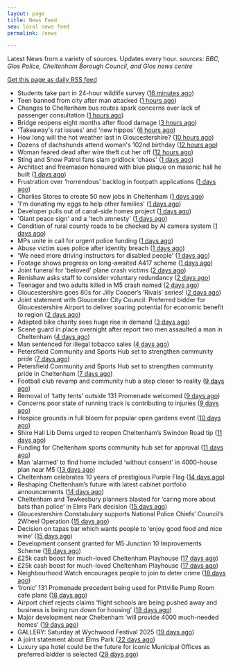 ```yaml
---
layout: page
title: News Feed
seo: local news feed
permalink: /news

---
```


Latest News from a variety of sources. Updates every hour.
_sources: BBC, Glos Police, Cheltenham Borough Council, and Glos news centre_

[Get this page as daily RSS feed](/daily.rss)

<!-- news_marker starts -->
- Students take part in 24-hour wildlife survey ([16 minutes ago](https://www.bbc.com/news/articles/cn41ze3r27zo))
- Teen banned from city after man attacked ([1 hours ago](https://www.bbc.com/news/articles/c75rl4we60wo))
- Changes to Cheltenham bus routes spark concerns over lack of passenger consultation ([1 hours ago](https://gloucesternewscentre.co.uk/changes-to-cheltenham-bus-routes-spark-concerns-over-lack-of-passenger-consultation/))
- Bridge reopens eight months after flood damage ([3 hours ago](https://www.bbc.com/news/articles/cz09md3ve3no))
- 'Takeaway's rat issues' and 'new hippos' ([6 hours ago](https://www.bbc.com/news/articles/c5ygx2p4lw5o))
- How long will the hot weather last in Gloucestershire? ([10 hours ago](https://www.bbc.co.uk/sounds/play/p0lkf1rq))
- Dozens of dachshunds attend woman's 102nd birthday ([12 hours ago](https://www.bbc.com/news/videos/c307l54nlrmo))
- Woman feared dead after wire theft cut her off ([12 hours ago](https://www.bbc.com/news/articles/cp3k96521neo))
- Sting and Snow Patrol fans slam gridlock 'chaos' ([1 days ago](https://www.bbc.com/news/articles/cwygv0pqy74o))
- Architect and freemason honoured with blue plaque on masonic hall he built ([1 days ago](https://gloucesternewscentre.co.uk/architect-and-freemason-honoured-with-blue-plaque-on-masonic-hall-he-built/))
- Frustration over ‘horrendous’ backlog in footpath applications ([1 days ago](https://gloucesternewscentre.co.uk/frustration-over-horrendous-backlog-in-footpath-applications/))
- Charlies Stores to create 50 new jobs in Cheltenham ([1 days ago](https://gloucesternewscentre.co.uk/charlies-stores-to-create-50-new-jobs-in-cheltenham/))
- 'I'm donating my eggs to help other families' ([1 days ago](https://www.bbc.com/news/articles/c5y614jm758o))
- Developer pulls out of canal-side homes project ([1 days ago](https://www.bbc.com/news/articles/cwyxe24xr1jo))
- 'Giant peace sign' and a 'tech amnesty' ([1 days ago](https://www.bbc.com/news/articles/cglzk58j8jxo))
- Condition of rural county roads to be checked by AI camera system ([1 days ago](https://gloucesternewscentre.co.uk/condition-of-rural-county-roads-to-be-checked-by-ai-camera-system/))
- MPs unite in call for urgent police funding ([1 days ago](https://www.bbc.com/news/articles/cev0jk0v88do))
- Abuse victim sues police after identity breach ([1 days ago](https://www.bbc.com/news/articles/cdxk0x09k7qo))
- 'We need more driving instructors for disabled people' ([1 days ago](https://www.bbc.com/news/articles/cx27142pgn4o))
- Footage shows progress on long-awaited A417 scheme ([1 days ago](https://www.bbc.com/news/articles/c628rjve01lo))
- Joint funeral for 'beloved' plane crash victims ([2 days ago](https://www.bbc.com/news/articles/c4g8re3v64zo))
- Renishaw asks staff to consider voluntary redundancy ([2 days ago](https://www.bbc.com/news/articles/cwykllmg8pvo))
- Teenager and two adults killed in M5 crash named ([2 days ago](https://www.bbc.com/news/articles/c80prrgepzeo))
- Gloucestershire goes 80s for Jilly Cooper’s ‘Rivals’ series! ([2 days ago](https://www.bbc.co.uk/sounds/play/p0ljxnh1))
- Joint statement with Gloucester City Council: Preferred bidder for Gloucestershire Airport to deliver soaring potential for economic benefit to region ([2 days ago](https://www.cheltenham.gov.uk/news/article/3021/joint_statement_with_gloucester_city_council_preferred_bidder_for_gloucestershire_airport_to_deliver_soaring_potential_for_economic_benefit_to_region))
- Adapted bike charity sees huge rise in demand ([3 days ago](https://www.bbc.co.uk/sounds/play/p0ljrsvr))
- Scene guard in place overnight after report two men assaulted a man in Cheltenham ([4 days ago](https://gloucesternewscentre.co.uk/scene-guard-in-place-overnight-after-report-two-men-assaulted-a-man-in-cheltenham/))
- Man sentenced for illegal tobacco sales ([4 days ago](https://gloucesternewscentre.co.uk/man-sentenced-for-illegal-tobacco-sales/))
- Petersfield Community and Sports Hub set to strengthen community pride ([7 days ago](https://gloucesternewscentre.co.uk/petersfield-community-and-sports-hub-set-to-strengthen-community-pride/))
- Petersfield Community and Sports Hub set to strengthen community pride in Cheltenham ([7 days ago](https://www.cheltenham.gov.uk/news/article/3020/petersfield_community_and_sports_hub_set_to_strengthen_community_pride_in_cheltenham))
- Football club revamp and community hub a step closer to reality ([9 days ago](https://gloucesternewscentre.co.uk/football-club-revamp-and-community-hub-a-step-closer-to-reality/))
- Removal of ‘tatty tents’ outside 131 Promenade welcomed ([9 days ago](https://gloucesternewscentre.co.uk/removal-of-tatty-tents-outside-131-promenade-welcomed/))
- Concerns poor state of running track is contributing to injuries ([9 days ago](https://gloucesternewscentre.co.uk/concerns-poor-state-of-running-track-is-contributing-to-injuries/))
- Hospice grounds in full bloom for popular open gardens event ([10 days ago](https://gloucesternewscentre.co.uk/hospice-grounds-in-full-bloom-for-popular-open-gardens-event/))
- Shire Hall Lib Dems urged to reopen Cheltenham’s Swindon Road tip ([11 days ago](https://gloucesternewscentre.co.uk/shire-hall-lib-dems-urged-to-reopen-cheltenhams-swindon-road-tip/))
- Funding for Cheltenham sports community hub set for approval ([11 days ago](https://gloucesternewscentre.co.uk/funding-for-cheltenham-sports-community-hub-set-for-approval/))
- Man ‘alarmed’ to find home included ‘without consent’ in 4000-house plan near M5 ([13 days ago](https://gloucesternewscentre.co.uk/man-alarmed-to-find-home-included-without-consent-in-4000-house-plan-near-m5/))
- Cheltenham celebrates 10 years of prestigious Purple Flag ([14 days ago](https://www.cheltenham.gov.uk/news/article/3019/cheltenham_celebrates_10_years_of_prestigious_purple_flag))
- Reshaping Cheltenham’s future with latest cabinet portfolio announcements ([14 days ago](https://www.cheltenham.gov.uk/news/article/3018/reshaping_cheltenhams_future_with_latest_cabinet_portfolio_announcements))
- Cheltenham and Tewkesbury planners blasted for ‘caring more about bats than police’ in Elms Park decision ([15 days ago](https://gloucesternewscentre.co.uk/cheltenham-and-tewkesbury-planners-blasted-for-caring-more-about-bats-than-police-in-elms-park-decision/))
- Gloucestershire Constabulary supports National Police Chiefs’ Council’s 2Wheel Operation ([15 days ago](https://gloucesternewscentre.co.uk/gloucestershire-constabulary-supports-national-police-chiefs-councils-2wheel-operation/))
- Decision on tapas bar which wants people to ‘enjoy good food and nice wine’ ([15 days ago](https://gloucesternewscentre.co.uk/decision-on-tapas-bar-which-wants-people-to-enjoy-good-food-and-nice-wine/))
- Development consent granted for M5 Junction 10 Improvements Scheme ([16 days ago](https://gloucesternewscentre.co.uk/development-consent-granted-for-m5-junction-10-improvements-scheme/))
- £25k cash boost for much-loved Cheltenham Playhouse ([17 days ago](https://gloucesternewscentre.co.uk/25k-cash-boost-for-much-loved-cheltenham-playhouse/))
- £25k cash boost for much-loved Cheltenham Playhouse ([17 days ago](https://www.cheltenham.gov.uk/news/article/3017/25k_cash_boost_for_much-loved_cheltenham_playhouse))
- Neighbourhood Watch encourages people to join to deter crime ([18 days ago](https://gloucesternewscentre.co.uk/neighbourhood-watch-encourages-people-to-join-to-deter-crime/))
- ‘Ironic’ 131 Promenade precedent being used for Pittville Pump Room cafe plans ([18 days ago](https://gloucesternewscentre.co.uk/ironic-131-promenade-precedent-being-used-for-pittville-pump-room-cafe-plans/))
- Airport chief rejects claims ‘flight schools are being pushed away and business is being run down for housing’ ([18 days ago](https://gloucesternewscentre.co.uk/airport-chief-rejects-claims-flight-schools-are-being-pushed-away-and-business-is-being-run-down-for-housing/))
- Major development near Cheltenham ‘will provide 4000 much-needed homes’ ([19 days ago](https://gloucesternewscentre.co.uk/major-development-near-cheltenham-will-provide-4000-much-needed-homes/))
- GALLERY: Saturday at Wychwood Festival 2025 ([19 days ago](https://gloucesternewscentre.co.uk/gallery-saturday-at-wychwood-festival-2025/))
- A joint statement about Elms Park ([22 days ago](https://www.cheltenham.gov.uk/news/article/3015/a_joint_statement_about_elms_park))
- Luxury spa hotel could be the future for iconic Municipal Offices as preferred bidder is selected ([29 days ago](https://www.cheltenham.gov.uk/news/article/3014/luxury_spa_hotel_could_be_the_future_for_iconic_municipal_offices_as_preferred_bidder_is_selected))

<!-- news_marker ends -->
